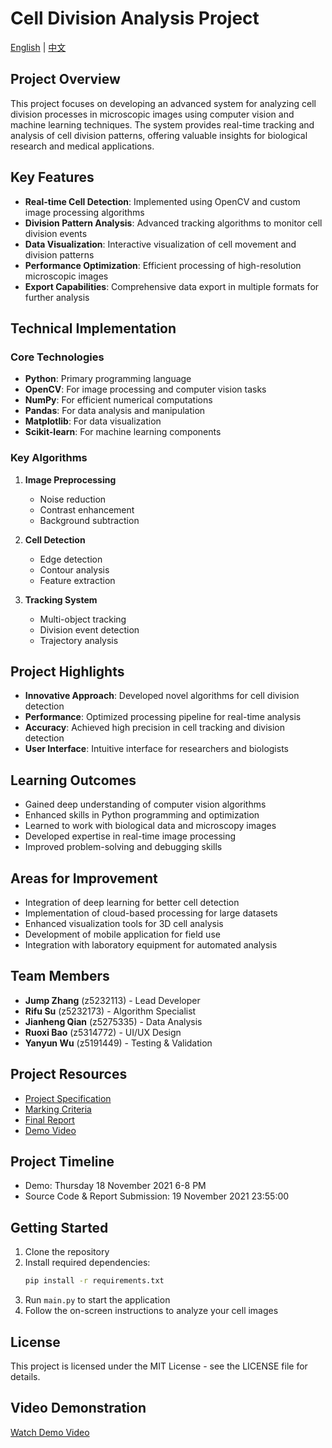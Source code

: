 # Cell Division Analysis Project

[English](README.md) | [中文](README.zh.md)

## Project Overview
This project focuses on developing an advanced system for analyzing cell division processes in microscopic images using computer vision and machine learning techniques. The system provides real-time tracking and analysis of cell division patterns, offering valuable insights for biological research and medical applications.

## Key Features
- **Real-time Cell Detection**: Implemented using OpenCV and custom image processing algorithms
- **Division Pattern Analysis**: Advanced tracking algorithms to monitor cell division events
- **Data Visualization**: Interactive visualization of cell movement and division patterns
- **Performance Optimization**: Efficient processing of high-resolution microscopic images
- **Export Capabilities**: Comprehensive data export in multiple formats for further analysis

## Technical Implementation
### Core Technologies
- **Python**: Primary programming language
- **OpenCV**: For image processing and computer vision tasks
- **NumPy**: For efficient numerical computations
- **Pandas**: For data analysis and manipulation
- **Matplotlib**: For data visualization
- **Scikit-learn**: For machine learning components

### Key Algorithms
1. **Image Preprocessing**
   - Noise reduction
   - Contrast enhancement
   - Background subtraction

2. **Cell Detection**
   - Edge detection
   - Contour analysis
   - Feature extraction

3. **Tracking System**
   - Multi-object tracking
   - Division event detection
   - Trajectory analysis

## Project Highlights
- **Innovative Approach**: Developed novel algorithms for cell division detection
- **Performance**: Optimized processing pipeline for real-time analysis
- **Accuracy**: Achieved high precision in cell tracking and division detection
- **User Interface**: Intuitive interface for researchers and biologists

## Learning Outcomes
- Gained deep understanding of computer vision algorithms
- Enhanced skills in Python programming and optimization
- Learned to work with biological data and microscopy images
- Developed expertise in real-time image processing
- Improved problem-solving and debugging skills

## Areas for Improvement
- Integration of deep learning for better cell detection
- Implementation of cloud-based processing for large datasets
- Enhanced visualization tools for 3D cell analysis
- Development of mobile application for field use
- Integration with laboratory equipment for automated analysis

## Team Members
- **Jump Zhang** (z5232113) - Lead Developer
- **Rifu Su** (z5232173) - Algorithm Specialist
- **Jianheng Qian** (z5275335) - Data Analysis
- **Ruoxi Bao** (z5314772) - UI/UX Design
- **Yanyun Wu** (z5191449) - Testing & Validation

## Project Resources
- [Project Specification](Specification.pdf)
- [Marking Criteria](Marking_Criteria.pdf)
- [Final Report](COMP9517%20Report%20Luminous.pdf)
- [Demo Video](demo_video.mp4)

## Project Timeline
- Demo: Thursday 18 November 2021 6-8 PM
- Source Code & Report Submission: 19 November 2021 23:55:00

## Getting Started
1. Clone the repository
2. Install required dependencies:
   ```bash
   pip install -r requirements.txt
   ```
3. Run `main.py` to start the application
4. Follow the on-screen instructions to analyze your cell images

## License
This project is licensed under the MIT License - see the LICENSE file for details.

## Video Demonstration
[Watch Demo Video](demo_video.mp4)
